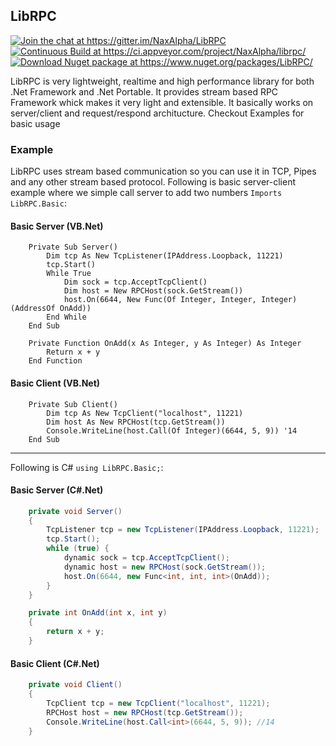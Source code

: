 ## LibRPC 

[![Join the chat at https://gitter.im/NaxAlpha/LibRPC ](https://badges.gitter.im/NaxAlpha/LibRPC.svg)](https://gitter.im/NaxAlpha/LibRPC?utm_source=badge&utm_medium=badge&utm_campaign=pr-badge&utm_content=badge)
[![Continuous Build at https://ci.appveyor.com/project/NaxAlpha/librpc/ ](https://img.shields.io/appveyor/ci/NaxAlpha/librpc.svg)](https://ci.appveyor.com/project/NaxAlpha/librpc/)
[![Download Nuget package at https://www.nuget.org/packages/LibRPC/ ](https://img.shields.io/nuget/v/LibRPC.svg)](https://www.nuget.org/packages/LibRPC/)

LibRPC is very lightweight, realtime and high performance library for both .Net Framework and .Net Portable.
It provides stream based RPC Framework whick makes it very light and extensible.
It basically works on server/client and request/respond architucture.
Checkout Examples for basic usage

### Example

LibRPC uses stream based communication so you can use it in TCP, Pipes and any
other stream based protocol. Following is basic server-client example where
we simple call server to add two numbers `Imports LibRPC.Basic`:

#### Basic Server (VB.Net)

```vb.net
	Private Sub Server()
		Dim tcp As New TcpListener(IPAddress.Loopback, 11221)
		tcp.Start()
		While True
			Dim sock = tcp.AcceptTcpClient()
			Dim host = New RPCHost(sock.GetStream())
			host.On(6644, New Func(Of Integer, Integer, Integer)(AddressOf OnAdd))
		End While
	End Sub

	Private Function OnAdd(x As Integer, y As Integer) As Integer
		Return x + y
	End Function
```

#### Basic Client (VB.Net)

```vb.net
	Private Sub Client()
		Dim tcp As New TcpClient("localhost", 11221)
		Dim host As New RPCHost(tcp.GetStream())
		Console.WriteLine(host.Call(Of Integer)(6644, 5, 9)) '14
	End Sub
```

---

Following is C# `using LibRPC.Basic;`:

#### Basic Server (C#.Net)

```csharp
	private void Server()
	{
		TcpListener tcp = new TcpListener(IPAddress.Loopback, 11221);
		tcp.Start();
		while (true) {
			dynamic sock = tcp.AcceptTcpClient();
			dynamic host = new RPCHost(sock.GetStream());
			host.On(6644, new Func<int, int, int>(OnAdd));
		}
	}

	private int OnAdd(int x, int y)
	{
		return x + y;
	}
```

#### Basic Client (C#.Net)

```csharp
	private void Client()
	{
		TcpClient tcp = new TcpClient("localhost", 11221);
		RPCHost host = new RPCHost(tcp.GetStream());
		Console.WriteLine(host.Call<int>(6644, 5, 9)); //14
	}
```